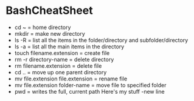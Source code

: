 # BashCheatSheet

* cd ~ = home directory
* mkdir = make new directory
* ls -R = list all the items in the folder/directory and subfolder/directory
* ls -a = list all the main items in the directory
* touch filename.extension = create file
* rm -r directory-name = delete directory
* rm filename.extension = delete file
* cd .. = move up one parent directory
* mv file.extension file.extension = rename file
* mv file.extension folder-name = move file to specified folder
* pwd = writes the full, current path
Here's my stuff
-new line
